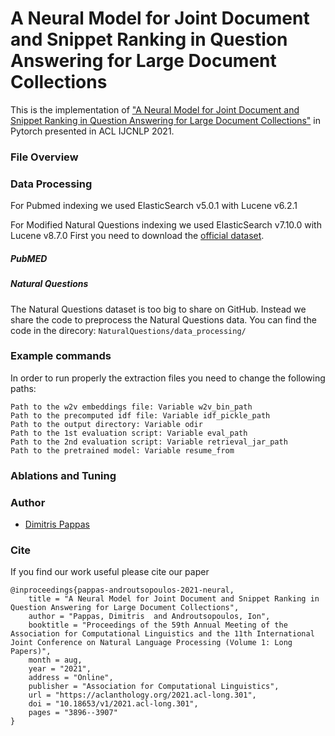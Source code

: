 
# A Neural Model for Joint Document and Snippet Ranking in Question Answering for Large Document Collections

This is the implementation of ["A Neural Model for Joint Document and Snippet Ranking in Question Answering for Large Document Collections"](http://google.com) in Pytorch presented in ACL IJCNLP 2021.

### File Overview

### Data Processing

For Pubmed indexing we used ElasticSearch v5.0.1 with Lucene v6.2.1 

For Modified Natural Questions indexing we used ElasticSearch v7.10.0 with Lucene v8.7.0
First you need to download the [official dataset](https://ai.google.com/research/NaturalQuestions/download).
 
##### PubMED 

##### Natural Questions

The Natural Questions dataset is too big to share on GitHub. 
Instead we share the code to preprocess the Natural Questions data.
You can find the code in the direcory: `NaturalQuestions/data_processing/` 

### Example commands 

In order to run properly the extraction files you need to change the following paths:
```
Path to the w2v embeddings file: Variable w2v_bin_path
Path to the precomputed idf file: Variable idf_pickle_path
Path to the output directory: Variable odir
Path to the 1st evaluation script: Variable eval_path
Path to the 2nd evaluation script: Variable retrieval_jar_path
Path to the pretrained model: Variable resume_from
```

### Ablations and Tuning


### Author

* [Dimitris Pappas](dpappas@aueb.gr)

### Cite

If you find our work useful please cite our paper

```
@inproceedings{pappas-androutsopoulos-2021-neural,
    title = "A Neural Model for Joint Document and Snippet Ranking in Question Answering for Large Document Collections",
    author = "Pappas, Dimitris  and Androutsopoulos, Ion",
    booktitle = "Proceedings of the 59th Annual Meeting of the Association for Computational Linguistics and the 11th International Joint Conference on Natural Language Processing (Volume 1: Long Papers)",
    month = aug,
    year = "2021",
    address = "Online",
    publisher = "Association for Computational Linguistics",
    url = "https://aclanthology.org/2021.acl-long.301",
    doi = "10.18653/v1/2021.acl-long.301",
    pages = "3896--3907"
}
```


